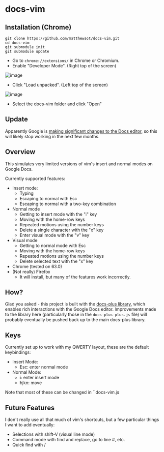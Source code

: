 # docs-vim
## Installation (Chrome)
```
git clone https://github.com/matthewsot/docs-vim.git
cd docs-vim
git submodule init
git submodule update
```

* Go to `chrome://extensions/` in Chrome or Chromium.
* Enable "Developer Mode". (Right top of the screen)

![image](https://user-images.githubusercontent.com/49868160/118260804-09b5ff00-b4b3-11eb-820a-58339ec95f33.png)
* Click "Load unpacked". (Left top of the screen)

![image](https://user-images.githubusercontent.com/49868160/118261175-7f21cf80-b4b3-11eb-97b0-b2429a88b12c.png)
* Select the docs-vim folder and click "Open"

## Update
Apparently Google is [making significant changes to the Docs
editor](https://workspaceupdates.googleblog.com/2021/05/Google-Docs-Canvas-Based-Rendering-Update.html),
so this will likely stop working in the next few months.

## Overview
This simulates very limited versions of vim's insert and normal modes on Google
Docs.

Currently supported features:
* Insert mode:
    * Typing
    * Escaping to normal with Esc
    * Escaping to normal with a two-key combination
* Normal mode
    * Getting to insert mode with the "i" key
    * Moving with the home-row keys
    * Repeated motions using the number keys
    * Delete a single character with the "x" key
    * Enter visual mode with the "v" key
* Visual mode
    * Getting to normal mode with Esc
    * Moving with the home-row keys
    * Repeated motions using the number keys
    * Delete selected text with the "x" key
* Chrome (tested on 63.0)
* (Not really) Firefox
    * It will install, but many of the features work incorrectly.
    
## How?
Glad you asked - this project is built with the [docs-plus
library](https://github.com/matthewsot/docs-plus), which enables rich
interactions with the Google Docs editor. Improvements made to the library here
(particularly those in the ``docs-plus-plus.js`` file) will probably eventually
be pushed back up to the main docs-plus library.

## Keys
Currently set up to work with my QWERTY layout, these are the default keybindings:

* Insert Mode:
    * Esc: enter normal mode
* Normal Mode:
    * i: enter insert mode
    * hjkn: move

Note that most of these can be changed in ``docs-vim.js

## Future Features
I don't really use all that much of vim's shortcuts, but a few particular things I want to add
eventually:

* Selections with shift-V (visual line mode)
* Command mode with find and replace, go to line #, etc.
* Quick find with /
